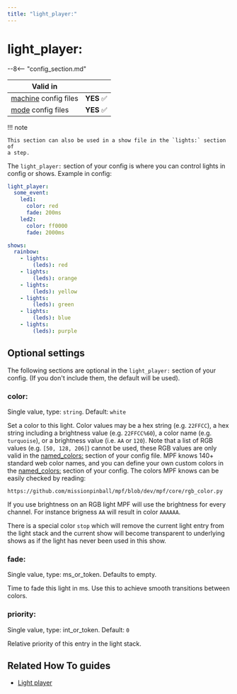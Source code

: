 ```yaml
---
title: "light_player:"
---
```


# light_player:


--8<-- "config_section.md"

| Valid in | |
|-----|:----:|
|[machine](instructions/machine_config.md) config files |**YES** :white_check_mark:|
|[mode](instructions/mode_config.md) config files|**YES** :white_check_mark:|

!!! note

    This section can also be used in a show file in the `lights:` section of
    a step.

The `light_player:` section of your config is where you can control
lights in config or shows. Example in config:

``` yaml
light_player:
  some_event:
    led1:
      color: red
      fade: 200ms
    led2:
      color: ff0000
      fade: 2000ms
```

``` yaml
shows:
  rainbow:
    - lights:
        (leds): red
    - lights:
        (leds): orange
    - lights:
        (leds): yellow
    - lights:
        (leds): green
    - lights:
        (leds): blue
    - lights:
        (leds): purple
```

## Optional settings

The following sections are optional in the `light_player:` section of
your config. (If you don't include them, the default will be used).

### color:

Single value, type: `string`. Default: `white`

Set a color to this light. Color values may be a hex string (e.g.
`22FFCC`), a hex string including a brightness value (e.g. `22FFCC%60`), a color name
(e.g. `turquoise`), or a brightness value (i.e. `AA` or `120`). Note that
a list of RGB values (e.g. `[50, 128, 206]`) cannot be used, these RGB values
are only valid in the [named_colors:](named_colors.md) section of your config file. MPF
knows 140+ standard web color names, and you can define your own custom
colors in the [named_colors:](named_colors.md)
section of your config. The colors MPF knows can be easily checked by reading:
```
https://github.com/missionpinball/mpf/blob/dev/mpf/core/rgb_color.py
```
If you use brightness on an RGB light MPF will
use the brightness for every channel. For instance brigness `AA` will
result in color `AAAAAA`.

There is a special color `stop` which will remove the current light
entry from the light stack and the current show will become transparent
to underlying shows as if the light has never been used in this show.

### fade:

Single value, type: ms_or_token. Defaults to empty.

Time to fade this light in ms. Use this to achieve smooth transitions
between colors.

### priority:

Single value, type: int_or_token. Default: `0`

Relative priority of this entry in the light stack.

## Related How To guides

* [Light player](../config_players/light_player.md)

